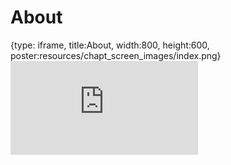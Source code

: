 # About
 
{type: iframe, title:About, width:800, height:600, poster:resources/chapt_screen_images/index.png}
![](https://jhudatascience.org/GDSCN_Book_swirl/no_toc/index.html)
 

 
